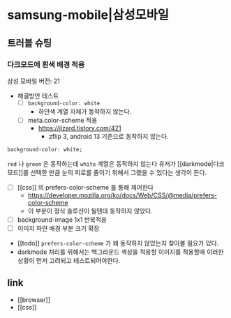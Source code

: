 # samsung-mobile|삼성모바일

## 트러블 슈팅
### 다크모드에 흰색 배경 적용
삼성 모바일 버전: 21
- 해결방안 테스트
  - [ ] `background-color: white`
    - 하얀색 계열 자체가 동작하지 않는다.
  - [ ] meta.color-scheme 적용
    + https://jizard.tistory.com/421
      - zflip 3, android 13 기준으로 동작하지 않는다.
```css
background-color: white;
```

`red` 나 `green` 은 동작하는데 `white` 계열은 동작하지 않는다 유저가 [[darkmode|다크모드]]를 선택한 만큼 눈의 피로를 줄이기 위해서 그랬을 수 있다는 생각이 든다.
  - [ ] [[css]] 의 prefers-color-scheme 를 통해 제어한다
    + https://developer.mozilla.org/ko/docs/Web/CSS/@media/prefers-color-scheme
    - 이 부분이 정식 솔루션이 될텐데 동작하지 않았다.
  - [ ] background-image 1x1 반복적용
  - [ ] 이미지 하얀 배경 부분 크기 확장
  
- [[todo]] `prefers-color-scheme` 가 왜 동작하지 않았는지 찾아볼 필요가 있다. 
- darkmode 처리를 위해서는 백그라운드 색상을 적용할 이미지를 적용할때 이러한 상황이 먼저 고려되고 테스트되어야한다.

## link
- [[browser]]
- [[css]]
